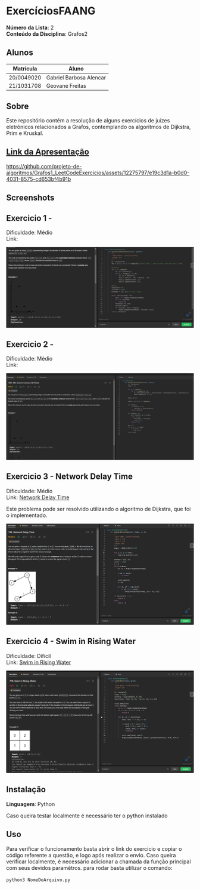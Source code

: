 # ExercíciosFAANG

**Número da Lista**: 2<br>
**Conteúdo da Disciplina**: Grafos2<br>

## Alunos
|Matrícula | Aluno |
| -- | -- |
| 20/0049020  |  Gabriel Barbosa Alencar |
| 21/1031708  |  Geovane Freitas |

## Sobre 
Este repositório contém a resolução de alguns exercícios de juízes eletrônicos relacionados a Grafos, contemplando os algoritmos de Dijkstra, Prim e Kruskal.

## [Link da Apresentação](https://youtu.be/eGCR8oSkGRw)

https://github.com/projeto-de-algoritmos/Grafos1_LeetCodeExercicios/assets/12275797/e19c3d1a-b0d0-4031-8575-cd653bf4b91b

## Screenshots

## Exercicio 1 - 

Dificuldade: Médio <br>
Link: [](https://leetcode.com/problems/)



![](assets/img/exec1.png)

## Exercicio 2 - 
Dificuldade: Médio <br>
Link: [](https://leetcode.com/problems/)

![](assets/img/exec2.png)



## Exercicio 3 - Network Delay Time
Dificuldade: Médio <br>
Link: [Network Delay Time](https://leetcode.com/problems/network-delay-time)

Este problema pode ser resolvido utilizando o algoritmo de Dijkstra, que foi o implementado.

![](assets/img/exec3.png)

## Exercicio 4 -  Swim in Rising Water
Dificuldade: Difícil <br>
Link: [Swim in Rising Water](https://leetcode.com/problems/swim-in-rising-water)



![](assets/img/exec4.png)

## Instalação 
**Linguagem**: Python<br>

Caso queira testar localmente é necessário ter o python instalado
## Uso 
Para verificar o funcionamento basta abrir o link do exercicio e copiar o código referente a questão, e logo após realizar o envio. Caso queira verificar localmente, é necessário adicionar a chamada da função principal com seus devidos paramêtros. para rodar basta utilizar o comando:

`python3 NomeDoArquivo.py`

